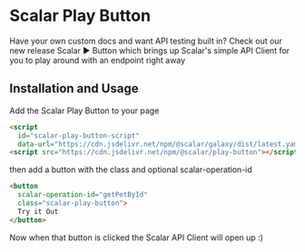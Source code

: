 # Scalar Play Button

Have your own custom docs and want API testing built in? Check out our new release Scalar ▶️ Button which brings up Scalar's simple API Client for you to play around with an endpoint right away

## Installation and Usage

Add the Scalar Play Button to your page

```html
<script
  id="scalar-play-button-script"
  data-url="https://cdn.jsdelivr.net/npm/@scalar/galaxy/dist/latest.yaml"></script>
<script src="https://cdn.jsdelivr.net/npm/@scalar/play-button"></script>
```

then add a button with the class and optional scalar-operation-id

```html
<button
  scalar-operation-id="getPetById"
  class="scalar-play-button">
  Try it Out
</button>
```

Now when that button is clicked the Scalar API Client will open up :)
